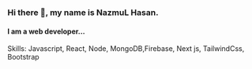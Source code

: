 ### Hi there 👋, my name is NazmuL Hasan.
#### I am a web developer...


Skills: Javascript, React, Node, MongoDB,Firebase, Next js, TailwindCss, Bootstrap



